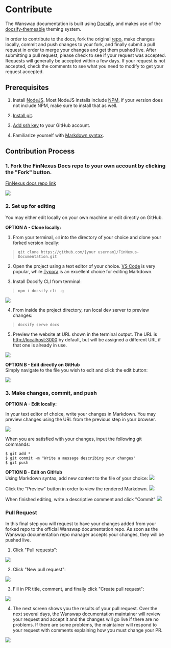 # Contribute

The Wanswap documentation is built using [Docsify](https://docsify.js.org/), and makes use of the [docsify-themeable](https://jhildenbiddle.github.io/docsify-themeable/#/) theming system. 

In order to contribute to the docs, fork the original [repo](https://github.com/wanswap/wanswap-docs), make changes locally, commit and push changes to your fork, and finally submit a pull request in order to merge your changes and get them pushed live. After submitting a pull request, please check to see if your request was accepted. Requests will generally be accepted within a few days. If your request is not accepted, check the comments to see what you need to modify to get your request accepted. 

## Prerequisites

1. Install [NodeJS](https://nodejs.org/en/). Most NodeJS installs include [NPM](https://www.npmjs.com/), if your version does not include NPM, make sure to install that as well.

1. [Install git](https://git-scm.com/book/en/v2/Getting-Started-Installing-Git).

1. [Add ssh key](https://docs.github.com/en/free-pro-team@latest/github/authenticating-to-github/generating-a-new-ssh-key-and-adding-it-to-the-ssh-agent) to your GitHub account.

1. Familiarize yourself with [Markdown syntax](https://www.markdownguide.org/).

## Contribution Process

### 1. Fork the FinNexus Docs repo to your own account by clicking the "Fork" button.
  [FinNexus docs repo link](https://github.com/FinNexusFinNexus-Documentation)

  ![](../_media/fork.png)  

### 2. Set up for editing

You may either edit locally on your own machine or edit directly on GitHub.

**OPTION A - Clone locally:**  

1. From your terminal, `cd` into the directory of your choice and clone your forked version locally:

> `git clone https://github.com/{your usernam}/FinNexus-Documentation.git`

2. Open the project using a text editor of your choice. [VS Code](https://code.visualstudio.com/) is very popular, while [Typora](https://typora.io/) is an excellent choice for editing Markdown.

3. Install Docsify CLI from terminal:

> `npm i docsify-cli -g`

![](../_media/docsify_install.png)

4. From inside the project directory, run local dev server to preview changes:

> `docsify serve docs`

5. Preview the website at URL shown in the terminal output. The URL is [http://localhost:3000](http://localhost:3000) by default, but will be assigned a different URL if that one is already in use.

![](../_media/preview_server.png)

**OPTION B - Edit directly on GitHub**  
Simply navigate to the file you wish to edit and click the edit button:  

![](../_media/file_to_edit.png)  

### 3. Make changes, commit, and push

**OPTION A - Edit locally:**  

In your text editor of choice, write your changes in Markdown. You may preview changes using the URL from the previous step in your browser.

![](../_media/local_changes.png)

When you are satisfied with your changes, input the following git commands:

```
$ git add *
$ git commit -m "Write a message describing your changes"
$ git push
```

**OPTION B - Edit on GitHub**  
Using Markdown syntax, add new content to the file of your choice:
![](../_media/gh_change.png)

Click the "Preview" button in order to view the rendered Markdown. 
![](../_media/preview_md.png)

When finished editing, write a descriptive comment and click "Commit"
![](../_media/commit_gh.png)

### Pull Request

In this final step you will request to have your changes added from your forked repo to the official Wanswap documentation repo. As soon as the Wanswap documentation repo manager accepts your changes, they will be pushed live.

1. Click "Pull requests":

![](../_media/pr_01.png)

2. Click "New pull request":

![](../_media/pr_02.png)

3. Fill in PR title, comment, and finally click "Create pull request":

![](../_media/pr_03.png)

4. The next screen shows you the results of your pull request. Over the next several days, the Wanswap documentation maintainer will review your request and accept it and the changes will go live if there are no problems. If there are some problems, the maintainer will respond to your request with comments explaining how you must change your PR.

![](../_media/pr_04.png)
